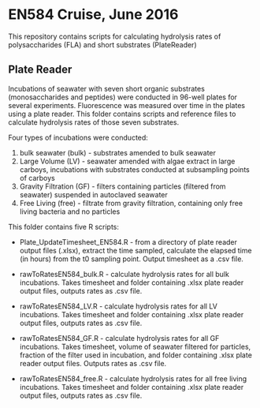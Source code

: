 # EN584 Cruise, June 2016

This repository contains scripts for calculating hydrolysis rates of polysaccharides (FLA) and short substrates (PlateReader)

## Plate Reader

Incubations of seawater with seven short organic substrates (monosaccharides and peptides) were conducted in 96-well plates for several experiments. Fluorescence was measured over time in the plates using a plate reader.
This folder contains scripts and reference files to calculate hydrolysis rates of those seven substrates.

Four types of incubations were conducted:
1. bulk seawater (bulk) - substrates amended to bulk seawater
2. Large Volume (LV) - seawater amended with algae extract in large carboys, incubations with substrates conducted at subsampling points of carboys
3. Gravity Filtration (GF) - filters containing particles (filtered from seawater) suspended in autoclaved seawater
4. Free Living (free) - filtrate from gravity filtration, containing only free living bacteria and no particles

This folder contains five R scripts:

* Plate_UpdateTimesheet_EN584.R - from a directory of plate reader output files (.xlsx), extract the time sampled, calculate the elapsed time (in hours) from the t0 sampling point. Output timesheet as a .csv file.

* rawToRatesEN584_bulk.R - calculate hydrolysis rates for all bulk incubations. Takes timesheet and folder containing .xlsx plate reader output files, outputs rates as .csv file.

* rawToRatesEN584_LV.R - calculate hydrolysis rates for all LV incubations. Takes timesheet and folder containing .xlsx plate reader output files, outputs rates as .csv file.

* rawToRatesEN584_GF.R - calculate hydrolysis rates for all GF incubations. Takes timesheet, volume of seawater filtered for particles, fraction of the filter used in incubation, and folder containing .xlsx plate reader output files. Outputs rates as .csv file.

* rawToRatesEN584_free.R - calculate hydrolysis rates for all free living incubations. Takes timesheet and folder containing .xlsx plate reader output files, outputs rates as .csv file.
